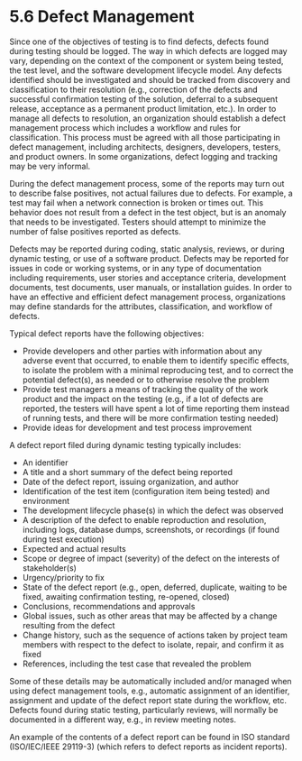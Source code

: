 # 5.6 Defect Management

Since one of the objectives of testing is to find defects, defects found during testing should be logged. The way in which defects are logged may vary, depending on the context of the component or system being tested, the test level, and the software development lifecycle model. Any defects identified should be investigated and should be tracked from discovery and classification to their resolution \(e.g., correction of the defects and successful confirmation testing of the solution, deferral to a subsequent release, acceptance as a permanent product limitation, etc.\). In order to manage all defects to resolution, an organization should establish a defect management process which includes a workflow and rules for classification. This process must be agreed with all those participating in defect management, including architects, designers, developers, testers, and product owners. In some organizations, defect logging and tracking may be very informal. 

During the defect management process, some of the reports may turn out to describe false positives, not actual failures due to defects. For example, a test may fail when a network connection is broken or times out. This behavior does not result from a defect in the test object, but is an anomaly that needs to be investigated. Testers should attempt to minimize the number of false positives reported as defects. 

Defects may be reported during coding, static analysis, reviews, or during dynamic testing, or use of a software product. Defects may be reported for issues in code or working systems, or in any type of documentation including requirements, user stories and acceptance criteria, development documents, test documents, user manuals, or installation guides. In order to have an effective and efficient defect management process, organizations may define standards for the attributes, classification, and workflow of defects. 

Typical defect reports have the following objectives:

* Provide developers and other parties with information about any adverse event that occurred, to enable them to identify specific effects, to isolate the problem with a minimal reproducing test, and to correct the potential defect\(s\), as needed or to otherwise resolve the problem 
* Provide test managers a means of tracking the quality of the work product and the impact on the testing \(e.g., if a lot of defects are reported, the testers will have spent a lot of time reporting them instead of running tests, and there will be more confirmation testing needed\) 
* Provide ideas for development and test process improvement 

A defect report filed during dynamic testing typically includes: 

* An identifier 
* A title and a short summary of the defect being reported 
* Date of the defect report, issuing organization, and author 
* Identification of the test item \(configuration item being tested\) and environment 
* The development lifecycle phase\(s\) in which the defect was observed 
* A description of the defect to enable reproduction and resolution, including logs, database dumps, screenshots, or recordings \(if found during test execution\) 
* Expected and actual results 
* Scope or degree of impact \(severity\) of the defect on the interests of stakeholder\(s\) 
* Urgency/priority to fix 
* State of the defect report \(e.g., open, deferred, duplicate, waiting to be fixed, awaiting confirmation testing, re-opened, closed\)
* Conclusions, recommendations and approvals 
* Global issues, such as other areas that may be affected by a change resulting from the defect 
* Change history, such as the sequence of actions taken by project team members with respect to the defect to isolate, repair, and confirm it as fixed 
* References, including the test case that revealed the problem 

Some of these details may be automatically included and/or managed when using defect management tools, e.g., automatic assignment of an identifier, assignment and update of the defect report state during the workflow, etc. Defects found during static testing, particularly reviews, will normally be documented in a different way, e.g., in review meeting notes. 

An example of the contents of a defect report can be found in ISO standard \(ISO/IEC/IEEE 29119-3\) \(which refers to defect reports as incident reports\).

